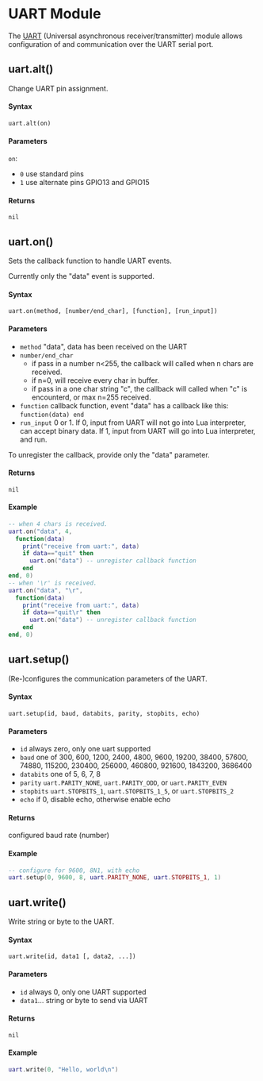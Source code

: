 # UART Module
The [UART](https://en.wikipedia.org/wiki/Universal_asynchronous_receiver/transmitter) (Universal asynchronous receiver/transmitter) module allows configuration of and communication over the UART serial port.

## uart.alt()
Change UART pin assignment.

#### Syntax
`uart.alt(on)`

#### Parameters
`on`:
- `0` use standard pins
- `1` use alternate pins GPIO13 and GPIO15

#### Returns
`nil`

## uart.on()

Sets the callback function to handle UART events.

Currently only the "data" event is supported.

#### Syntax
`uart.on(method, [number/end_char], [function], [run_input])`

#### Parameters
- `method` "data", data has been received on the UART
- `number/end_char`
	- if pass in a number n<255, the callback will called when n chars are received.
	- if n=0, will receive every char in buffer.
	- if pass in a one char string "c", the callback will called when "c" is encounterd, or max n=255 received.
- `function` callback function, event "data" has a callback like this: `function(data) end`
- `run_input` 0 or 1. If 0, input from UART will not go into Lua interpreter, can accept binary data. If 1, input from UART will go into Lua interpreter, and run.

To unregister the callback, provide only the "data" parameter.

#### Returns
`nil`

#### Example
```lua
-- when 4 chars is received.
uart.on("data", 4,
  function(data)
	print("receive from uart:", data)
	if data=="quit" then
	  uart.on("data") -- unregister callback function
	end
end, 0)
-- when '\r' is received.
uart.on("data", "\r",
  function(data)
	print("receive from uart:", data)
	if data=="quit\r" then
	  uart.on("data") -- unregister callback function
	end
end, 0)
```

## uart.setup()

(Re-)configures the communication parameters of the UART.

#### Syntax
`uart.setup(id, baud, databits, parity, stopbits, echo)`

#### Parameters
- `id` always zero, only one uart supported
- `baud` one of 300, 600, 1200, 2400, 4800, 9600, 19200, 38400, 57600, 74880, 115200, 230400, 256000, 460800, 921600, 1843200, 3686400
- `databits` one of 5, 6, 7, 8
- `parity` `uart.PARITY_NONE`, `uart.PARITY_ODD`, or `uart.PARITY_EVEN`
- `stopbits` `uart.STOPBITS_1`, `uart.STOPBITS_1_5`, or `uart.STOPBITS_2`
- `echo` if 0, disable echo, otherwise enable echo

#### Returns
configured baud rate (number)

#### Example
```lua
-- configure for 9600, 8N1, with echo
uart.setup(0, 9600, 8, uart.PARITY_NONE, uart.STOPBITS_1, 1)
```

## uart.write()

Write string or byte to the UART.

#### Syntax
`uart.write(id, data1 [, data2, ...])`

#### Parameters
- `id` always 0, only one UART supported
- `data1`... string or byte to send via UART

#### Returns
`nil`

#### Example
```lua
uart.write(0, "Hello, world\n")
```

